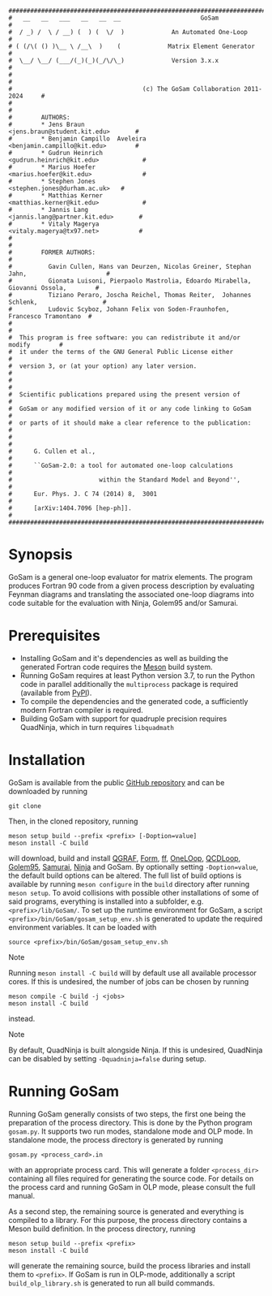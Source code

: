     ################################################################################
    #   __   __   ___   __   __  __                      GoSam                     #
    #  / _) /  \ / __) (  ) (  \/  )             An Automated One-Loop             #
    # ( (/\( () )\__ \ /__\  )    (             Matrix Element Generator           #
    #  \__/ \__/ (___/(_)(_)(_/\/\_)             Version 3.x.x                     #
    #                                                                              #
    #                                    (c) The GoSam Collaboration 2011-2024     #
    #                                                                              #
    #        AUTHORS:      
    #        * Jens Braun                                 <jens.braun@student.kit.edu>       #
    #        * Benjamin Campillo  Aveleira      <benjamin.campillo@kit.edu>        #
    #        * Gudrun Heinrich                        <gudrun.heinrich@kit.edu>            # 
    #        * Marius Hoefer                            <marius.hoefer@kit.edu>              #
    #        * Stephen Jones                          <stephen.jones@durham.ac.uk>   #
    #        * Matthias Kerner                         <matthias.kerner@kit.edu>            #
    #        * Jannis Lang                               <jannis.lang@partner.kit.edu>       #
    #        * Vitaly Magerya                           <vitaly.magerya@tx97.net>           #
    #                                                                                                                    #
    #        FORMER AUTHORS:                                                                         #
    #          Gavin Cullen, Hans van Deurzen, Nicolas Greiner, Stephan Jahn,                      #
    #          Gionata Luisoni, Pierpaolo Mastrolia, Edoardo Mirabella, Giovanni Ossola,        #
    #          Tiziano Peraro, Joscha Reichel, Thomas Reiter,  Johannes Schlenk,                  #
    #          Ludovic Scyboz, Johann Felix von Soden-Fraunhofen, Francesco Tramontano  #
    #                                                                              #
    #  This program is free software: you can redistribute it and/or modify        #
    #  it under the terms of the GNU General Public License either                 #
    #  version 3, or (at your option) any later version.                           #
    #                                                                              #
    #  Scientific publications prepared using the present version of               #
    #  GoSam or any modified version of it or any code linking to GoSam            #
    #  or parts of it should make a clear reference to the publication:            #
    #                                                                              #
    #      G. Cullen et al.,                                                       #
    #      ``GoSam-2.0: a tool for automated one-loop calculations                 #
    #                        within the Standard Model and Beyond'',               #
    #      Eur. Phys. J. C 74 (2014) 8,  3001                                      #
    #      [arXiv:1404.7096 [hep-ph]].                                             #
    ################################################################################


# Synopsis

GoSam is a general one-loop evaluator for matrix elements.
The program produces Fortran 90 code from a given process
description by evaluating Feynman diagrams and translating
the associated one-loop diagrams into code suitable for the
evaluation with Ninja, Golem95 and/or Samurai.

# Prerequisites
* Installing GoSam and it's dependencies as well as building the generated Fortran code requires the 
  [Meson](https://mesonbuild.com/Getting-meson.html) build system.
* Running GoSam requires at least Python version 3.7, to run the Python code in parallel additionally the `multiprocess` 
package is required (available from [PyPI](https://pypi.org/project/multiprocess/)).
* To compile the dependencies and the generated code, a sufficiently modern Fortran compiler is required.
* Building GoSam with support for quadruple precision requires QuadNinja, which in turn requires `libquadmath`

# Installation

GoSam is available from the public [GitHub repository](https://github.com/gudrunhe/gosam) and can be downloaded by 
running 
```console
git clone
```

Then, in the cloned repository, running 
```console
meson setup build --prefix <prefix> [-Doption=value]
meson install -C build
```
will download, build and install 
[QGRAF](http://cfif.tecnico.ulisboa.pt/~paulo/qgraf.html), 
[Form](https://www.nikhef.nl/~form/), 
[ff](http://www.nikhef.nl/~t68/ff/), 
[OneLOop](https://helac-phegas.web.cern.ch/OneLOop.html), 
[QCDLoop](http://qcdloop.fnal.gov/), 
[Golem95](http://golem.hepforge.org/), 
[Samurai](https://samurai.hepforge.org/), 
[Ninja](https://ninja.hepforge.org/)
and GoSam. By optionally setting `-Doption=value`, the default build options can be altered. The full list of build
options is available by running `meson configure` in the `build` directory after running `meson setup`.
To avoid collisions with possible other installations of some of said programs, everything is installed into
a subfolder, e.g. `<prefix>/lib/GoSam/`. To set up the runtime environment for GoSam, a script
`<prefix>/bin/GoSam/gosam_setup_env.sh` is generated to update the required environment variables. It can be loaded with
```console
source <prefix>/bin/GoSam/gosam_setup_env.sh
```

> [!NOTE]
> Running `meson install -C build` will by default use all available processor cores. If this is undesired, the number 
> of jobs can be chosen by running 
> ```console
> meson compile -C build -j <jobs>
> meson install -C build
> ```
> instead.

> [!NOTE]
> By default, QuadNinja is built alongside Ninja. If this is undesired, QuadNinja can be disabled by setting 
> `-Dquadninja=false` during setup.

# Running GoSam
Running GoSam generally consists of two steps, the first one being the preparation of the process directory.
This is done by the Python program `gosam.py`. It supports two run modes, standalone mode and OLP
mode. In standalone mode, the process directory is generated by running 
```console
gosam.py <process_card>.in
```
with an appropriate process card. This will generate a folder `<process_dir>` containing all files required for
generating the source code. For details on the process card and running GoSam in OLP mode, please consult the full 
manual.

As a second step, the remaining source is generated and everything is compiled to a library. For this purpose, the
process directory contains a Meson build definition. In the process directory, running 
```console
meson setup build --prefix <prefix>
meson install -C build
```
will generate the remaining source, build the process libraries and install them to `<prefix>`. If GoSam is run in
OLP-mode, additionally a script `build_olp_library.sh` is generated to run all build commands.